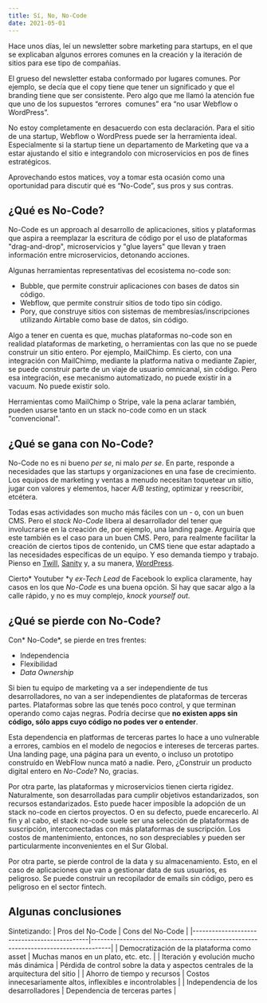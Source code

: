```yaml
---
title: Sí, No, No-Code
date: 2021-05-01
---
```


Hace unos días, leí un newsletter sobre marketing para startups, en el que se explicaban algunos errores comunes en la creación y la iteración de sitios para ese tipo de compañías.

El grueso del newsletter estaba conformado por lugares comunes. Por ejemplo, se decía que el copy tiene que tener un significado y que el branding tiene que ser consistente. Pero algo que me llamó la atención fue que uno de los supuestos “errores  comunes” era “no usar Webflow o WordPress”.

No estoy completamente en desacuerdo con esta declaración. Para el sitio de una startup, Webflow o WordPress puede ser la herramienta ideal. Especialmente si la startup tiene un departamento de Marketing que va a estar ajustando el sitio e integrandolo con microservicios en pos de fines estratégicos.

Aprovechando estos matices, voy a tomar esta ocasión como una oportunidad para discutir qué es “No-Code”, sus pros y sus contras.

## ¿Qué es No-Code?

No-Code es un approach al desarrollo de aplicaciones, sitios y plataformas que aspira a reemplazar la escritura de código por el uso de plataformas "drag-and-drop", microservicios y "glue layers" que llevan y traen información entre microservicios, detonando acciones.

Algunas herramientas representativas del ecosistema no-code son:

- Bubble, que permite construir aplicaciones con bases de datos sin código.
- Webflow, que permite construir sitios de todo tipo sin código.
- Pory, que construye sitios con sistemas de membresías/inscripciones utilizando Airtable como base de datos, sin código.

Algo a tener en cuenta es que, muchas plataformas no-code son en realidad plataformas de marketing, o herramientas con las que no se puede construir un sitio entero. Por ejemplo, MailChimp. Es cierto, con una integración con MailChimp, mediante la platforma nativa o mediante Zapier, se puede construir parte de un viaje de usuario omnicanal, sin código. Pero esa integración, ese mecanismo automatizado, no puede existir in a vacuum. No puede existir solo. 

Herramientas como MailChimp o Stripe, vale la pena aclarar también, pueden usarse tanto en un stack no-code como en un stack "convencional". 

## ¿Qué se gana con No-Code?

No-Code no es ni bueno *per se*, ni malo *per se*. En parte, responde a necesidades que las startups y organizaciones en una fase de crecimiento. Los equipos de marketing y ventas a menudo necesitan toquetear un sitio, jugar con valores y elementos, hacer *A/B testing*, optimizar y reescribir, etcétera. 

Todas esas actividades son mucho más fáciles con un - o, con un buen CMS. Pero el *stack No-Code* libera al desarrollador del tener que involucrarse en la creación de, por ejemplo, una landing page. Arguiría que este también es el caso para un buen CMS. Pero, para realmente facilitar la creación de ciertos tipos de contenido, un CMS tiene que estar adaptado a las necesidades específicas de un equipo. Y eso demanda tiempo y trabajo. Pienso en [Twill](https://twill.io/), [Sanity](https://www.sanity.io/) y, a su manera, [WordPress](https://wordpress.org/).

Cierto* Youtuber *y *ex-Tech Lead* de Facebook lo explica claramente, hay casos en los que *No-Code* es una buena opción. Si hay que sacar algo a la calle rápido, y no es muy complejo, *knock yourself out*. 

## ¿Qué se pierde con No-Code?

Con* No-Code*, se pierde en tres frentes:

- Independencia 
- Flexibilidad
- *Data Ownership*

Si bien tu equipo de marketing va a ser independiente de tus desarrolladores, no van a ser independientes de plataformas de terceras partes. Plataformas sobre las que tenés poco control, y que terminan operando como cajas negras. Podría decirse que **no existen apps sin código, sólo apps cuyo código no podes ver o entender**.

Esta dependencia en platformas de terceras partes lo hace a uno vulnerable a errores, cambios en el modelo de negocios e intereses de terceras partes. Una landing page, una página para un evento, o incluso un prototipo construído en WebFlow nunca mató a nadie. Pero, ¿Construir un producto digital entero en *No-Code*? No, gracias. 

Por otra parte, las plataformas y microservicios tienen cierta rigidez. Naturalmente, son desarrolladas para cumplir objetivos estandarizados, son recursos estandarizados. Esto puede hacer imposible la adopción de un stack no-code en ciertos proyectos. O en su defecto, puede encarecerlo. Al fin y al cabo, el stack no-code suele ser una selección de plataformas de suscripción, interconectadas con más plataformas de suscripción. Los costos de mantenimiento, entonces, no son despreciables y pueden ser particularmente inconvenientes en el Sur Global. 

Por otra parte, se pierde control de la data y su almacenamiento. Esto, en el caso de aplicaciones que van a gestionar data de sus usuarios, es peligroso. Se puede construir un recopilador de emails sin código, pero es peligroso en el sector fintech. 

## Algunas conclusiones

Sintetizando:
| Pros del No-Code                            | Cons del No-Code                                                                   |
|---------------------------------------------|------------------------------------------------------------------------------------|
| Democratización de la plataforma como asset | Muchas manos en un plato, etc. etc.                                                |
| Iteración y evolución mucho más dinámica    | Pérdida de control sobre la data y aspectos centrales de la arquitectura del sitio |
| Ahorro de tiempo y recursos                 | Costos innecesariamente altos, inflexibles e incontrolables                        |
| Independencia de los desarrolladores        | Dependencia de terceras partes                                                     |